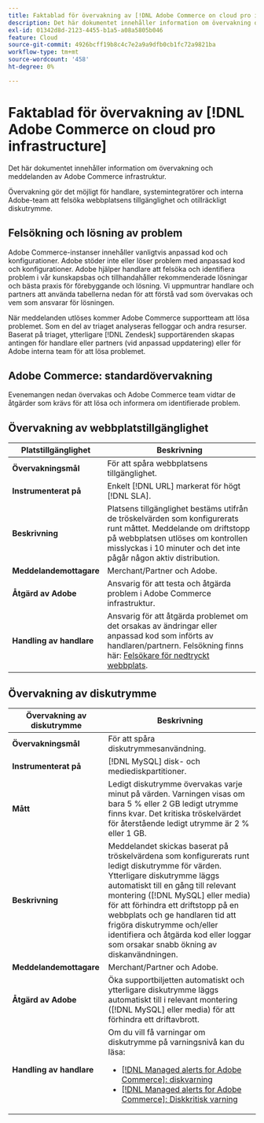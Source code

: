 ```yaml
---
title: Faktablad för övervakning av [!DNL Adobe Commerce on cloud pro infrastructure]
description: Det här dokumentet innehåller information om övervakning och meddelanden av Adobe Commerce infrastruktur.
exl-id: 01342d8d-2123-4455-b1a5-a08a5805b046
feature: Cloud
source-git-commit: 4926bcff19b8c4c7e2a9a9dfb0cb1fc72a9821ba
workflow-type: tm+mt
source-wordcount: '458'
ht-degree: 0%

---
```



# Faktablad för övervakning av [!DNL Adobe Commerce on cloud pro infrastructure]

Det här dokumentet innehåller information om övervakning och meddelanden av Adobe Commerce infrastruktur.

Övervakning gör det möjligt för handlare, systemintegratörer och interna Adobe-team att felsöka webbplatsens tillgänglighet och otillräckligt diskutrymme.

## Felsökning och lösning av problem

Adobe Commerce-instanser innehåller vanligtvis anpassad kod och konfigurationer. Adobe stöder inte eller löser problem med anpassad kod och konfigurationer. Adobe hjälper handlare att felsöka och identifiera problem i vår kunskapsbas och tillhandahåller rekommenderade lösningar och bästa praxis för förebyggande och lösning. Vi uppmuntrar handlare och partners att använda tabellerna nedan för att förstå vad som övervakas och vem som ansvarar för lösningen.

När meddelanden utlöses kommer Adobe Commerce supportteam att lösa problemet. Som en del av triaget analyseras felloggar och andra resurser. Baserat på triaget, ytterligare [!DNL Zendesk] supportärenden skapas antingen för handlare eller partners (vid anpassad uppdatering) eller för Adobe interna team för att lösa problemet.

## Adobe Commerce: standardövervakning

Evenemangen nedan övervakas och Adobe Commerce team vidtar de åtgärder som krävs för att lösa och informera om identifierade problem.

## Övervakning av webbplatstillgänglighet

| Platstillgänglighet | Beskrivning |
|------------|------------|
| **Övervakningsmål** | För att spåra webbplatsens tillgänglighet. |
| **Instrumenterat på** | Enkelt [!DNL URL] markerat för högt [!DNL SLA]. |
| **Beskrivning** | Platsens tillgänglighet bestäms utifrån de tröskelvärden som konfigurerats runt måttet. Meddelande om driftstopp på webbplatsen utlöses om kontrollen misslyckas i 10 minuter och det inte pågår någon aktiv distribution. |
| **Meddelandemottagare** | Merchant/Partner och Adobe. |
| **Åtgärd av Adobe** | Ansvarig för att testa och åtgärda problem i Adobe Commerce infrastruktur. |
| **Handling av handlare** | Ansvarig för att åtgärda problemet om det orsakas av ändringar eller anpassad kod som införts av handlaren/partnern. Felsökning finns här: [Felsökare för nedtryckt webbplats](https://experienceleague.adobe.com/docs/commerce-knowledge-base/kb/troubleshooting/site-down-or-unresponsive/magento-site-down-troubleshooter.html). |

## Övervakning av diskutrymme

| Övervakning av diskutrymme | Beskrivning |
|------------|------------|
| **Övervakningsmål** | För att spåra diskutrymmesanvändning. |
| **Instrumenterat på** | [!DNL MySQL] disk- och mediediskpartitioner. |
| **Mått** | Ledigt diskutrymme övervakas varje minut på värden. Varningen visas om bara 5 % eller 2 GB ledigt utrymme finns kvar. Det kritiska tröskelvärdet för återstående ledigt utrymme är 2 % eller 1 GB. |
| **Beskrivning** | Meddelandet skickas baserat på tröskelvärdena som konfigurerats runt ledigt diskutrymme för värden. Ytterligare diskutrymme läggs automatiskt till en gång till relevant montering ([!DNL MySQL] eller media) för att förhindra ett driftstopp på en webbplats och ge handlaren tid att frigöra diskutrymme och/eller identifiera och åtgärda kod eller loggar som orsakar snabb ökning av diskanvändningen. |
| **Meddelandemottagare** | Merchant/Partner och Adobe. |
| **Åtgärd av Adobe** | Öka supportbiljetten automatiskt och ytterligare diskutrymme läggs automatiskt till i relevant montering ([!DNL MySQL] eller media) för att förhindra ett driftavbrott. |
| **Handling av handlare** | Om du vill få varningar om diskutrymme på varningsnivå kan du läsa: <ul><li>[[!DNL Managed alerts for Adobe Commerce]: diskvarning](https://experienceleague.adobe.com/docs/commerce-knowledge-base/kb/support-tools/managed-alerts/managed-alerts-for-magento-commerce-disk-warning-alert.html)</li><li>[[!DNL Managed alerts for Adobe Commerce]: Diskkritisk varning](https://experienceleague.adobe.com/docs/commerce-knowledge-base/kb/support-tools/managed-alerts/managed-alerts-for-magento-commerce-disk-critical-alert.html) </li></ul> |
